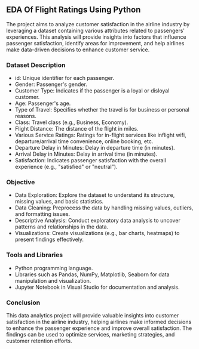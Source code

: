 ## EDA Of Flight Ratings Using Python 

The project aims to analyze customer satisfaction in the airline industry by leveraging a dataset containing various attributes related to passengers' experiences. This analysis will provide insights into factors that influence passenger satisfaction, identify areas for improvement, and help airlines make data-driven decisions to enhance customer service.

### Dataset Description
* id: Unique identifier for each passenger.
* Gender: Passenger's gender.
* Customer Type: Indicates if the passenger is a loyal or disloyal customer.
* Age: Passenger's age.
* Type of Travel: Specifies whether the travel is for business or personal reasons.
* Class: Travel class (e.g., Business, Economy).
* Flight Distance: The distance of the flight in miles.
* Various Service Ratings: Ratings for in-flight services like inflight wifi, departure/arrival time convenience, online booking, etc.
* Departure Delay in Minutes: Delay in departure time (in minutes).
* Arrival Delay in Minutes: Delay in arrival time (in minutes).
* Satisfaction: Indicates passenger satisfaction with the overall experience (e.g., "satisfied" or "neutral").

### Objective
* Data Exploration: Explore the dataset to understand its structure, missing values, and basic statistics.
* Data Cleaning: Preprocess the data by handling missing values, outliers, and formatting issues.
* Descriptive Analysis: Conduct exploratory data analysis to uncover patterns and relationships in the data.
* Visualizations: Create visualizations (e.g., bar charts, heatmaps) to present findings effectively.

### Tools and Libraries
* Python programming language.
* Libraries such as Pandas, NumPy, Matplotlib, Seaborn for data manipulation and visualization.
* Jupyter Notebook in Visual Studio for documentation and analysis.

### Conclusion

This data analytics project will provide valuable insights into customer satisfaction in the airline industry, helping airlines make informed decisions to enhance the passenger experience and improve overall satisfaction. The findings can be used to optimize services, marketing strategies, and customer retention efforts.
